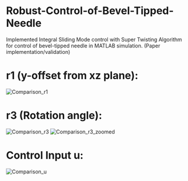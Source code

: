 # Robust-Control-of-Bevel-Tipped-Needle
Implemented Integral Sliding Mode control with Super Twisting Algorithm for control of bevel-tipped needle in MATLAB simulation. (Paper implementation/validation)

# r1 (y-offset from xz plane):
![Comparison_r1](https://user-images.githubusercontent.com/34472717/169354439-7e3bfd59-9e95-4137-b6e7-c9457d7f47df.jpg)

# r3 (Rotation angle):
![Comparison_r3](https://user-images.githubusercontent.com/34472717/169354440-60f23966-d5d0-468b-bb9b-e50bb97795c0.jpg)
![Comparison_r3_zoomed](https://user-images.githubusercontent.com/34472717/169354441-95a01b43-abfe-4eae-8c9c-c72198eaae22.jpg)

# Control Input u:
![Comparison_u](https://user-images.githubusercontent.com/34472717/169354442-7d9e0706-302e-40ad-81f4-90317a81b179.jpg)
